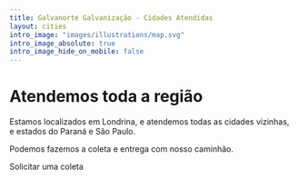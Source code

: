 ```yaml
---
title: Galvanorte Galvanização - Cidades Atendidas
layout: cities
intro_image: "images/illustrations/map.svg"
intro_image_absolute: true
intro_image_hide_on_mobile: false
---
```

# Atendemos toda a região

Estamos localizados em Londrina, e atendemos todas as cidades vizinhas, e estados do Paraná e São Paulo.

Podemos fazemos a coleta e entrega com nosso caminhão.

<a style="text-decoration: none" class="button" href="https://api.whatsapp.com/send?phone=5543999143694&text=Ol%C3%A1%2C%20gostaria%20de%20uma%20coleta%20de%20material">Solicitar uma coleta</a>

